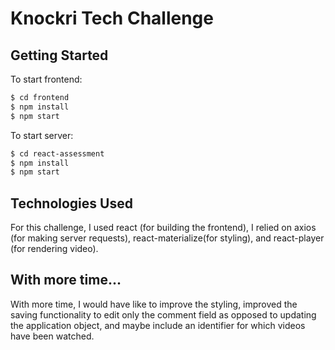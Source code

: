 # Knockri Tech Challenge
## Getting Started
To start frontend:
```sh
$ cd frontend
$ npm install
$ npm start
```
To start server:
```sh
$ cd react-assessment
$ npm install
$ npm start
```
## Technologies Used
For this challenge, I used react (for building the frontend), I relied on axios (for making server requests), react-materialize(for styling), and react-player (for rendering video). 

## With more time...
With more time, I would have like to improve the styling, improved the saving functionality to edit only the comment field as opposed to updating the application object, and maybe include an identifier for which videos have been watched.

